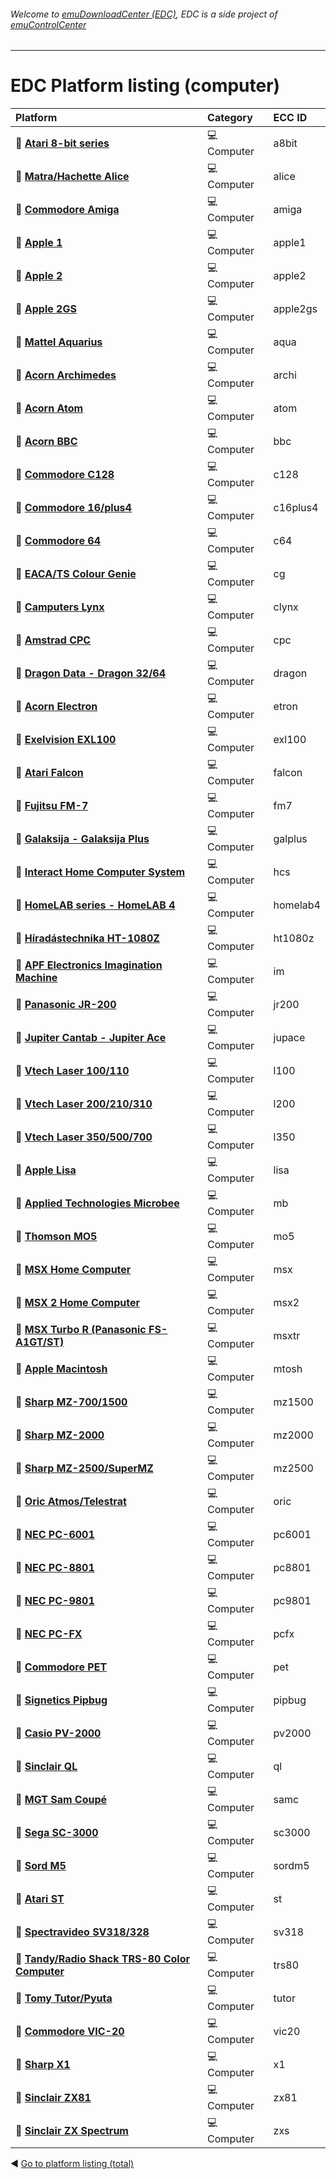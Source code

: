 ###### Welcome to [emuDownloadCenter (EDC)](https://github.com/PhoenixInteractiveNL/emuDownloadCenter/wiki/), EDC is a side project of [emuControlCenter](https://github.com/PhoenixInteractiveNL/emuControlCenter/wiki/)
***
# EDC Platform listing (computer)

| Platform   | Category      | ECC ID      |
|:-----------|:--------------|:------------|
| :file_folder: [**Atari 8-bit series**](https://github.com/PhoenixInteractiveNL/emuDownloadCenter/wiki/Platform-a8bit) | :computer: Computer | a8bit |
| :file_folder: [**Matra/Hachette Alice**](https://github.com/PhoenixInteractiveNL/emuDownloadCenter/wiki/Platform-alice) | :computer: Computer | alice |
| :file_folder: [**Commodore Amiga**](https://github.com/PhoenixInteractiveNL/emuDownloadCenter/wiki/Platform-amiga) | :computer: Computer | amiga |
| :file_folder: [**Apple 1**](https://github.com/PhoenixInteractiveNL/emuDownloadCenter/wiki/Platform-apple1) | :computer: Computer | apple1 |
| :file_folder: [**Apple 2**](https://github.com/PhoenixInteractiveNL/emuDownloadCenter/wiki/Platform-apple2) | :computer: Computer | apple2 |
| :file_folder: [**Apple 2GS**](https://github.com/PhoenixInteractiveNL/emuDownloadCenter/wiki/Platform-apple2gs) | :computer: Computer | apple2gs |
| :file_folder: [**Mattel Aquarius**](https://github.com/PhoenixInteractiveNL/emuDownloadCenter/wiki/Platform-aqua) | :computer: Computer | aqua |
| :file_folder: [**Acorn Archimedes**](https://github.com/PhoenixInteractiveNL/emuDownloadCenter/wiki/Platform-archi) | :computer: Computer | archi |
| :file_folder: [**Acorn Atom**](https://github.com/PhoenixInteractiveNL/emuDownloadCenter/wiki/Platform-atom) | :computer: Computer | atom |
| :file_folder: [**Acorn BBC**](https://github.com/PhoenixInteractiveNL/emuDownloadCenter/wiki/Platform-bbc) | :computer: Computer | bbc |
| :file_folder: [**Commodore C128**](https://github.com/PhoenixInteractiveNL/emuDownloadCenter/wiki/Platform-c128) | :computer: Computer | c128 |
| :file_folder: [**Commodore 16/plus4**](https://github.com/PhoenixInteractiveNL/emuDownloadCenter/wiki/Platform-c16plus4) | :computer: Computer | c16plus4 |
| :file_folder: [**Commodore 64**](https://github.com/PhoenixInteractiveNL/emuDownloadCenter/wiki/Platform-c64) | :computer: Computer | c64 |
| :file_folder: [**EACA/TS Colour Genie**](https://github.com/PhoenixInteractiveNL/emuDownloadCenter/wiki/Platform-cg) | :computer: Computer | cg |
| :file_folder: [**Camputers Lynx**](https://github.com/PhoenixInteractiveNL/emuDownloadCenter/wiki/Platform-clynx) | :computer: Computer | clynx |
| :file_folder: [**Amstrad CPC**](https://github.com/PhoenixInteractiveNL/emuDownloadCenter/wiki/Platform-cpc) | :computer: Computer | cpc |
| :file_folder: [**Dragon Data - Dragon 32/64**](https://github.com/PhoenixInteractiveNL/emuDownloadCenter/wiki/Platform-dragon) | :computer: Computer | dragon |
| :file_folder: [**Acorn Electron**](https://github.com/PhoenixInteractiveNL/emuDownloadCenter/wiki/Platform-etron) | :computer: Computer | etron |
| :file_folder: [**Exelvision EXL100**](https://github.com/PhoenixInteractiveNL/emuDownloadCenter/wiki/Platform-exl100) | :computer: Computer | exl100 |
| :file_folder: [**Atari Falcon**](https://github.com/PhoenixInteractiveNL/emuDownloadCenter/wiki/Platform-falcon) | :computer: Computer | falcon |
| :file_folder: [**Fujitsu FM-7**](https://github.com/PhoenixInteractiveNL/emuDownloadCenter/wiki/Platform-fm7) | :computer: Computer | fm7 |
| :file_folder: [**Galaksija - Galaksija Plus**](https://github.com/PhoenixInteractiveNL/emuDownloadCenter/wiki/Platform-galplus) | :computer: Computer | galplus |
| :file_folder: [**Interact Home Computer System**](https://github.com/PhoenixInteractiveNL/emuDownloadCenter/wiki/Platform-hcs) | :computer: Computer | hcs |
| :file_folder: [**HomeLAB series - HomeLAB 4**](https://github.com/PhoenixInteractiveNL/emuDownloadCenter/wiki/Platform-homelab4) | :computer: Computer | homelab4 |
| :file_folder: [**Híradástechnika HT-1080Z**](https://github.com/PhoenixInteractiveNL/emuDownloadCenter/wiki/Platform-ht1080z) | :computer: Computer | ht1080z |
| :file_folder: [**APF Electronics Imagination Machine**](https://github.com/PhoenixInteractiveNL/emuDownloadCenter/wiki/Platform-im) | :computer: Computer | im |
| :file_folder: [**Panasonic JR-200**](https://github.com/PhoenixInteractiveNL/emuDownloadCenter/wiki/Platform-jr200) | :computer: Computer | jr200 |
| :file_folder: [**Jupiter Cantab - Jupiter Ace**](https://github.com/PhoenixInteractiveNL/emuDownloadCenter/wiki/Platform-jupace) | :computer: Computer | jupace |
| :file_folder: [**Vtech Laser 100/110**](https://github.com/PhoenixInteractiveNL/emuDownloadCenter/wiki/Platform-l100) | :computer: Computer | l100 |
| :file_folder: [**Vtech Laser 200/210/310**](https://github.com/PhoenixInteractiveNL/emuDownloadCenter/wiki/Platform-l200) | :computer: Computer | l200 |
| :file_folder: [**Vtech Laser 350/500/700**](https://github.com/PhoenixInteractiveNL/emuDownloadCenter/wiki/Platform-l350) | :computer: Computer | l350 |
| :file_folder: [**Apple Lisa**](https://github.com/PhoenixInteractiveNL/emuDownloadCenter/wiki/Platform-lisa) | :computer: Computer | lisa |
| :file_folder: [**Applied Technologies Microbee**](https://github.com/PhoenixInteractiveNL/emuDownloadCenter/wiki/Platform-mb) | :computer: Computer | mb |
| :file_folder: [**Thomson MO5**](https://github.com/PhoenixInteractiveNL/emuDownloadCenter/wiki/Platform-mo5) | :computer: Computer | mo5 |
| :file_folder: [**MSX Home Computer**](https://github.com/PhoenixInteractiveNL/emuDownloadCenter/wiki/Platform-msx) | :computer: Computer | msx |
| :file_folder: [**MSX 2 Home Computer**](https://github.com/PhoenixInteractiveNL/emuDownloadCenter/wiki/Platform-msx2) | :computer: Computer | msx2 |
| :file_folder: [**MSX Turbo R (Panasonic FS-A1GT/ST)**](https://github.com/PhoenixInteractiveNL/emuDownloadCenter/wiki/Platform-msxtr) | :computer: Computer | msxtr |
| :file_folder: [**Apple Macintosh**](https://github.com/PhoenixInteractiveNL/emuDownloadCenter/wiki/Platform-mtosh) | :computer: Computer | mtosh |
| :file_folder: [**Sharp MZ-700/1500**](https://github.com/PhoenixInteractiveNL/emuDownloadCenter/wiki/Platform-mz1500) | :computer: Computer | mz1500 |
| :file_folder: [**Sharp MZ-2000**](https://github.com/PhoenixInteractiveNL/emuDownloadCenter/wiki/Platform-mz2000) | :computer: Computer | mz2000 |
| :file_folder: [**Sharp MZ-2500/SuperMZ**](https://github.com/PhoenixInteractiveNL/emuDownloadCenter/wiki/Platform-mz2500) | :computer: Computer | mz2500 |
| :file_folder: [**Oric Atmos/Telestrat**](https://github.com/PhoenixInteractiveNL/emuDownloadCenter/wiki/Platform-oric) | :computer: Computer | oric |
| :file_folder: [**NEC PC-6001**](https://github.com/PhoenixInteractiveNL/emuDownloadCenter/wiki/Platform-pc6001) | :computer: Computer | pc6001 |
| :file_folder: [**NEC PC-8801**](https://github.com/PhoenixInteractiveNL/emuDownloadCenter/wiki/Platform-pc8801) | :computer: Computer | pc8801 |
| :file_folder: [**NEC PC-9801**](https://github.com/PhoenixInteractiveNL/emuDownloadCenter/wiki/Platform-pc9801) | :computer: Computer | pc9801 |
| :file_folder: [**NEC PC-FX**](https://github.com/PhoenixInteractiveNL/emuDownloadCenter/wiki/Platform-pcfx) | :computer: Computer | pcfx |
| :file_folder: [**Commodore PET**](https://github.com/PhoenixInteractiveNL/emuDownloadCenter/wiki/Platform-pet) | :computer: Computer | pet |
| :file_folder: [**Signetics Pipbug**](https://github.com/PhoenixInteractiveNL/emuDownloadCenter/wiki/Platform-pipbug) | :computer: Computer | pipbug |
| :file_folder: [**Casio PV-2000**](https://github.com/PhoenixInteractiveNL/emuDownloadCenter/wiki/Platform-pv2000) | :computer: Computer | pv2000 |
| :file_folder: [**Sinclair QL**](https://github.com/PhoenixInteractiveNL/emuDownloadCenter/wiki/Platform-ql) | :computer: Computer | ql |
| :file_folder: [**MGT Sam Coupé**](https://github.com/PhoenixInteractiveNL/emuDownloadCenter/wiki/Platform-samc) | :computer: Computer | samc |
| :file_folder: [**Sega SC-3000**](https://github.com/PhoenixInteractiveNL/emuDownloadCenter/wiki/Platform-sc3000) | :computer: Computer | sc3000 |
| :file_folder: [**Sord M5**](https://github.com/PhoenixInteractiveNL/emuDownloadCenter/wiki/Platform-sordm5) | :computer: Computer | sordm5 |
| :file_folder: [**Atari ST**](https://github.com/PhoenixInteractiveNL/emuDownloadCenter/wiki/Platform-st) | :computer: Computer | st |
| :file_folder: [**Spectravideo SV318/328**](https://github.com/PhoenixInteractiveNL/emuDownloadCenter/wiki/Platform-sv318) | :computer: Computer | sv318 |
| :file_folder: [**Tandy/Radio Shack TRS-80 Color Computer**](https://github.com/PhoenixInteractiveNL/emuDownloadCenter/wiki/Platform-trs80) | :computer: Computer | trs80 |
| :file_folder: [**Tomy Tutor/Pyuta**](https://github.com/PhoenixInteractiveNL/emuDownloadCenter/wiki/Platform-tutor) | :computer: Computer | tutor |
| :file_folder: [**Commodore VIC-20**](https://github.com/PhoenixInteractiveNL/emuDownloadCenter/wiki/Platform-vic20) | :computer: Computer | vic20 |
| :file_folder: [**Sharp X1**](https://github.com/PhoenixInteractiveNL/emuDownloadCenter/wiki/Platform-x1) | :computer: Computer | x1 |
| :file_folder: [**Sinclair ZX81**](https://github.com/PhoenixInteractiveNL/emuDownloadCenter/wiki/Platform-zx81) | :computer: Computer | zx81 |
| :file_folder: [**Sinclair ZX Spectrum**](https://github.com/PhoenixInteractiveNL/emuDownloadCenter/wiki/Platform-zxs) | :computer: Computer | zxs |

:arrow_backward: [Go to platform listing (total)](https://github.com/PhoenixInteractiveNL/emuDownloadCenter/wiki/EDC-Platform-List)

